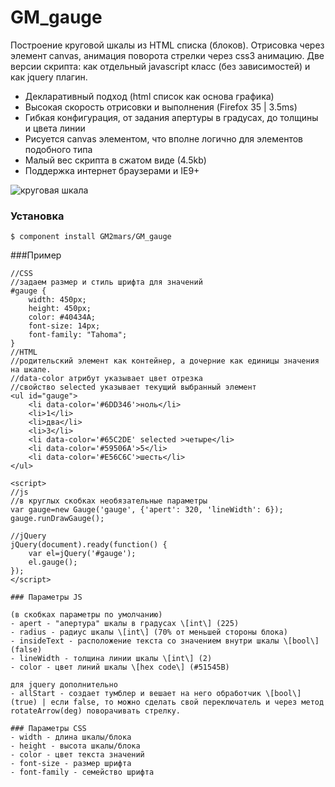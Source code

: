 # GM_gauge

Построение круговой шкалы из HTML списка (блоков). Отрисовка через элемент canvas, анимация поворота стрелки через css3 анимацию. Две версии скрипта: как отдельный javascript класс (без зависимостей) и как jquery плагин. 

  - Декларативный подход (html список как основа графика)
  - Высокая скорость отрисовки и выполнения (Firefox 35 | 3.5ms)
  - Гибкая конфигурация, от задания апертуры в градусах, до толщины и цвета линии
  - Рисуется canvas элементом, что вполне логично для элементов подобного типа
  - Малый вес скрипта в сжатом виде (4.5kb)
  - Поддержка интернет браузерами и IE9+

![круговая шкала](https://raw.github.com/GM2mars/GM_gauge/master/gauge.png)
### Установка
```
$ component install GM2mars/GM_gauge
```
###Пример
```
//CSS
//задаем размер и стиль шрифта для значений
#gauge {
	width: 450px;
	height: 450px;
	color: #40434A;
	font-size: 14px;
	font-family: "Tahoma";
}
//HTML
//родительский элемент как контейнер, а дочерние как единицы значения на шкале.
//data-color атрибут указывает цвет отрезка
//свойство selected указывает текущий выбранный элемент
<ul id="gauge">
	<li data-color='#6DD346'>ноль</li>
	<li>1</li>
	<li>два</li>
	<li>3</li>
	<li data-color='#65C2DE' selected >четыре</li>
	<li data-color='#59506A'>5</li>
	<li data-color='#E56C6C'>шесть</li>
</ul>

<script>
//js
//в круглых скобках необязательные параметры
var gauge=new Gauge('gauge', {'apert': 320, 'lineWidth': 6});
gauge.runDrawGauge();

//jQuery
jQuery(document).ready(function() {
	var el=jQuery('#gauge');
	el.gauge();
});
</script>

### Параметры JS

(в скобках параметры по умолчанию)
- apert - "апертура" шкалы в градусах \[int\] (225)
- radius - радиус шкалы \[int\] (70% от меньшей стороны блока)
- insideText - расположение текста со значением внутри шкалы \[bool\] (false)
- lineWidth - толщина линии шкалы \[int\] (2)
- color - цвет линий шкалы \[hex code\] (#51545B)

для jquery дополнительно
- allStart - создает тумблер и вешает на него обработчик \[bool\] (true) | если false, то можно сделать свой переключатель и через метод rotateArrow(deg) поворачивать стрелку.

### Параметры CSS
- width - длина шкалы/блока
- height - высота шкалы/блока
- color - цвет текста значений
- font-size - размер шрифта
- font-family - семейство шрифта
